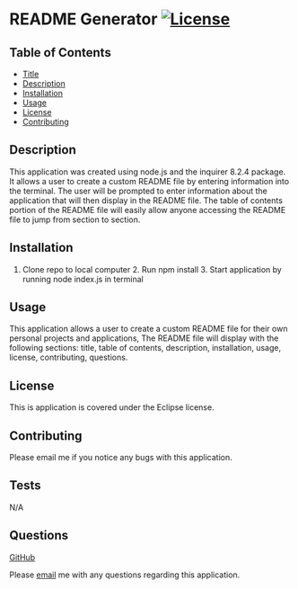 
# README Generator [![License](https://img.shields.io/badge/License-EPL_1.0-red.svg)](https://opensource.org/licenses/EPL-1.0) <a id="title"></a>

## Table of Contents
- [Title](#title)
- [Description](#description)
- [Installation](#installation)
- [Usage](#usage)
- [License](#license)
- [Contributing](#contributing)

## Description
This application was created using node.js and the inquirer 8.2.4 package. It allows a user to create a custom README file by entering information into the terminal. The user will be prompted to enter information about the application that will then display in the README file. The table of contents portion of the README file will easily allow anyone accessing the README file to jump from section to section.  <a id="description"></a>

## Installation
1. Clone repo to local computer 2. Run npm install 3. Start application by running node index.js in terminal<a id="installation"></a>

## Usage
This application allows a user to create a custom README file for their own personal projects and applications, The README file will display with the following sections: title, table of contents, description, installation, usage, license, contributing, questions. <a id="usage"></a>

## License
This is application is covered under the Eclipse license. <a id="license"></a>

## Contributing
Please email me if you notice any bugs with this application. <a id="contributing"></a>

## Tests
N/A <a id="tests"></a>

## Questions
[GitHub](https://www.github.com/annaperlack) 

Please [email](mailto:annaperlack@gmail.com) me with any questions regarding this application.
